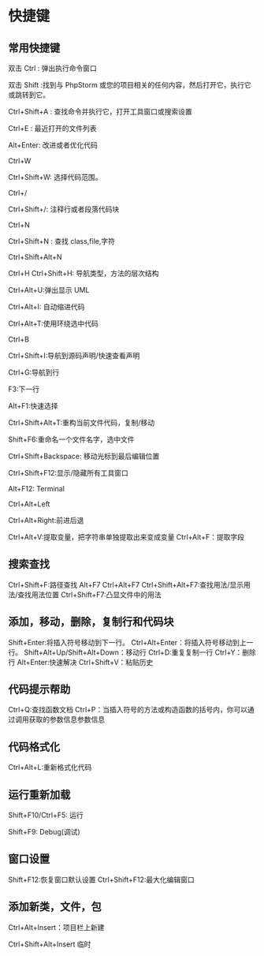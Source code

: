 # 快捷键



## 常用快捷键



双击 Ctrl : 弹出执行命令窗口

双击 Shift :找到与 PhpStorm 或您的项目相关的任何内容，然后打开它，执行它或跳转到它。

Ctrl+Shift+A : 查找命令并执行它，打开工具窗口或搜索设置

Ctrl+E : 最近打开的文件列表

Alt+Enter: 改进或者优化代码

Ctrl+W

Ctrl+Shift+W: 选择代码范围。

Ctrl+/

Ctrl+Shift+/: 注释行或者段落代码块

Ctrl+N

Ctrl+Shift+N : 查找 class,file,字符

Ctrl+Shift+Alt+N

Ctrl+H
Ctrl+Shift+H: 导航类型，方法的层次结构

Ctrl+Alt+U:弹出显示 UML

Ctrl+Alt+I: 自动缩进代码

Ctrl+Alt+T:使用环绕选中代码

Ctrl+B

Ctrl+Shift+I:导航到源码声明/快速查看声明

Ctrl+G:导航到行

F3:下一行

Alt+F1:快速选择

Ctrl+Shift+Alt+T:重构当前文件代码，复制/移动

Shift+F6:重命名一个文件名字，选中文件

Ctrl+Shift+Backspace: 移动光标到最后编辑位置

Ctrl+Shift+F12:显示/隐藏所有工具窗口

Alt+F12: Terminal

Ctrl+Alt+Left

Ctrl+Alt+Right:前进后退

Ctrl+Alt+V:提取变量，把字符串单独提取出来变成变量
Ctrl+Alt+F：提取字段

## 搜索查找

Ctrl+Shift+F:路径查找
Alt+F7
Ctrl+Alt+F7
Ctrl+Shift+Alt+F7:查找用法/显示用法/查找用法位置
Ctrl+Shift+F7:凸显文件中的用法

## 添加，移动，删除，复制行和代码块

Shift+Enter:将插入符号移动到下一行。
Ctrl+Alt+Enter：将插入符号移动到上一行。
Shift+Alt+Up/Shift+Alt+Down：移动行
Ctrl+D:重复复制一行
Ctrl+Y：删除行
Alt+Enter:快速解决
Ctrl+Shift+V：粘贴历史

## 代码提示帮助

Ctrl+Q:查找函数文档
Ctrl+P：当插入符号的方法或构造函数的括号内，你可以通过调用获取的参数信息参数信息

## 代码格式化

Ctrl+Alt+L:重新格式化代码

## 运行重新加载

Shift+F10/Ctrl+F5: 运行

Shift+F9: Debug(调试)

## 窗口设置

Shift+F12:恢复窗口默认设置
Ctrl+Shift+F12:最大化编辑窗口

## 添加新类，文件，包

Ctrl+Alt+Insert：项目栏上新建

Ctrl+Shift+Alt+Insert 临时